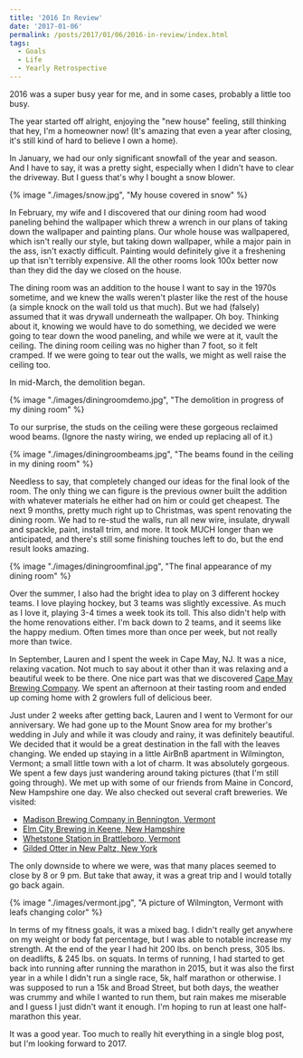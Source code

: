 ```yaml
---
title: '2016 In Review'
date: '2017-01-06'
permalink: /posts/2017/01/06/2016-in-review/index.html
tags:
  - Goals
  - Life
  - Yearly Retrospective
---
```


2016 was a super busy year for me, and in some cases, probably a little too busy.
<!-- excerpt -->

The year started off alright, enjoying the "new house" feeling, still thinking that hey, I'm a homeowner now! (It's amazing that even a year after closing, it's still kind of hard to believe I own a home).

In January, we had our only significant snowfall of the year and season. And I have to say, it was a pretty sight, especially when I didn't have to clear the driveway. But I guess that's why I bought a snow blower.

{% image "./images/snow.jpg", "My house covered in snow" %}

In February, my wife and I discovered that our dining room had wood paneling behind the wallpaper which threw a wrench in our plans of taking down the wallpaper and painting plans. Our whole house was wallpapered, which isn't really our style, but taking down wallpaper, while a major pain in the ass, isn't exactly difficult. Painting would definitely give it a freshening up that isn't terribly expensive. All the other rooms look 100x better now than they did the day we closed on the house.

The dining room was an addition to the house I want to say in the 1970s sometime, and we knew the walls weren't plaster like the rest of the house (a simple knock on the wall told us that much). But we had (falsely) assumed that it was drywall underneath the wallpaper. Oh boy. Thinking about it, knowing we would have to do something, we decided we were going to tear down the wood paneling, and while we were at it, vault the ceiling. The dining room ceiling was no higher than 7 foot, so it felt cramped. If we were going to tear out the walls, we might as well raise the ceiling too.

In mid-March, the demolition began.

{% image "./images/diningroomdemo.jpg", "The demolition in progress of my dining room" %}

To our surprise, the studs on the ceiling were these gorgeous reclaimed wood beams. (Ignore the nasty wiring, we ended up replacing all of it.)

{% image "./images/diningroombeams.jpg", "The beams found in the ceiling in my dining room" %}

Needless to say, that completely changed our ideas for the final look of the room. The only thing we can figure is the previous owner built the addition with whatever materials he either had on him or could get cheapest. The next 9 months, pretty much right up to Christmas, was spent renovating the dining room. We had to re-stud the walls, run all new wire, insulate, drywall and spackle, paint, install trim, and more. It took MUCH longer than we anticipated, and there's still some finishing touches left to do, but the end result looks amazing.

{% image "./images/diningroomfinal.jpg", "The final appearance of my dining room" %}

Over the summer, I also had the bright idea to play on 3 different hockey teams. I love playing hockey, but 3 teams was slightly excessive. As much as I love it, playing 3-4 times a week took its toll. This also didn't help with the home renovations either. I'm back down to 2 teams, and it seems like the happy medium. Often times more than once per week, but not really more than twice.

In September, Lauren and I spent the week in Cape May, NJ. It was a nice, relaxing vacation. Not much to say about it other than it was relaxing and a beautiful week to be there. One nice part was that we discovered <a href="http://capemaybrewery.com/" target="_blank" rel="noopener">Cape May Brewing Company</a>. We spent an afternoon at their tasting room and ended up coming home with 2 growlers full of delicious beer.

Just under 2 weeks after getting back, Lauren and I went to Vermont for our anniversary. We had gone up to the Mount Snow area for my brother's wedding in July and while it was cloudy and rainy, it was definitely beautiful. We decided that it would be a great destination in the fall with the leaves changing. We ended up staying in a little AirBnB apartment in Wilmington, Vermont; a small little town with a lot of charm. It was absolutely gorgeous. We spent a few days just wandering around taking pictures (that I'm still going through). We met up with some of our friends from Maine in Concord, New Hampshire one day. We also checked out several craft breweries. We visited:

-   <a href="http://madisonbrewingco.com/" target="_blank" rel="noopener">
        Madison Brewing Company in Bennington, Vermont
    </a>
-   <a href="http://www.elmcitybrewing.com/" target="_blank" rel="noopener">
        Elm City Brewing in Keene, New Hampshire
    </a>
-   <a href="http://www.whetstonestation.com/" target="_blank" rel="noopener">
        Whetstone Station in Brattleboro, Vermont
    </a>
-   <a href="http://www.gildedotter.com" target="_blank" rel="noopener">
        Gilded Otter in New Paltz, New York
    </a>

The only downside to where we were, was that many places seemed to close by 8 or 9 pm. But take that away, it was a great trip and I would totally go back again.

{% image "./images/vermont.jpg", "A picture of Wilmington, Vermont with leafs changing color" %}

In terms of my fitness goals, it was a mixed bag. I didn't really get anywhere on my weight or body fat percentage, but I was able to notable increase my strength. At the end of the year I had hit 200 lbs. on bench press, 305 lbs. on deadlifts, & 245 lbs. on squats. In terms of running, I had started to get back into running after running the marathon in 2015, but it was also the first year in a while I didn't run a single race, 5k, half marathon or otherwise. I was supposed to run a 15k and Broad Street, but both days, the weather was crummy and while I wanted to run them, but rain makes me miserable and I guess I just didn't want it enough. I'm hoping to run at least one half-marathon this year.

It was a good year. Too much to really hit everything in a single blog post, but I'm looking forward to 2017.
